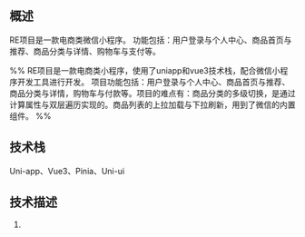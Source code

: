 ## 概述
RE项目是一款电商类微信小程序。 功能包括：用户登录与个人中心、商品首页与推荐、商品分类与详情、购物车与支付等。

%% RE项目是一款电商类小程序，使用了uniapp和vue3技术栈，配合微信小程序开发工具进行开发。 项目功能包括：用户登录与个人中心、商品首页与推荐、商品分类与详情，购物车与付款等。项目的难点有：商品分类的多级切换，是通过计算属性与双层遍历实现的。商品列表的上拉加载与下拉刷新，用到了微信的内置组件。 %%

## 技术栈

Uni-app、Vue3、Pinia、Uni-ui

## 技术描述

1. 